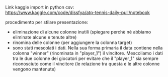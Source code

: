 Link kaggle import in python csv: https://www.kaggle.com/code/dissfya/atp-tennis-daily-pull/notebook

procedimento per stilare presentazione:
- eliminazione di alcune colonne inutili (spiegare perchè nè abbiamo eliminate alcune e tenute altre)
- rinomina delle colonne (per aggiungere la colonna target)
- sono stati mescolati i dati. Nella sua forma primaria il data contiene nella colonna "winner" (rinominata in "player_1") il vincitore. Mescoliamo i dati tra le due colonne dei giocatori per evitare che il "player_1" sia sempre riconosciuto come il vincitore (le relazione tra questa e le altre colonne vengono mantenute)
